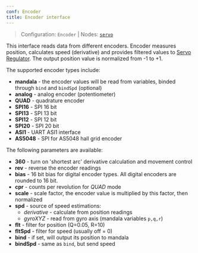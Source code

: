 ```yaml
---
conf: Encoder
title: Encoder interface
---
```


>Configuration: `Encoder`
> | Nodes: [`servo`](../../hw/nodes/servo.md)

This interface reads data from different encoders. Encoder measures position, calculates speed (derivative) and provides filtered values to [Servo Regulator](#servo-regulator). The output position value is normalized from -1 to +1.

The supported encoder types include:

- **mandala**   - the encoder values will be read from variables, binded through `bind` and `bindSpd` (optional)
- **analog**    - analog encoder (potentiometer)
- **QUAD**      - quadrature encoder
- **SPI16**     - SPI 16 bit
- **SPI13**     - SPI 13 bit
- **SPI12**     - SPI 12 bit
- **SPI20**     - SPI 20 bit
- **ASI1**      - UART ASI1 interface
- **AS5048**    - SPI for AS5048 hall grid encoder

The following parameters are available:

- **360**       - turn on 'shortest arc' derivative calculation and movement control
- **rev**       - reverse the encoder readings
- **bias**      - 16 bit bias for digital encoder types. All digital encoders are rounded to 16 bit.
- **cpr**       - counts per revolution for *QUAD* mode
- **scale**     - scale factor, the encoder value is multiplied by this factor, then normalized
- **spd**       - source of speed estimations:
    - *derivative* - calculate from position readings
    - *gyroXYZ* - read from gyro axis (mandala variables `p,q,r`)
- **flt**       - filter for position (Q=0.05, R=10)
- **fltSpd**    - filter for speed (usually off = 0)
- **bind**      - if set, will output its position to mandala
- **bindSpd**   - same as `bind`, but send speed